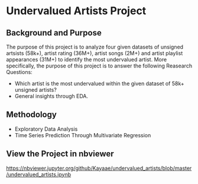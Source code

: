 # Undervalued Artists Project
## Background and Purpose
The purpose of this project is to analyze four given datasets of unsigned artsists (58k+), artist rating (36M+), artist songs (2M+) and artist playlist appearances (31M+) to identify the most undervalued artist. More specifically, the purpose of this project is to answer the following Reasearch Questions:

- Which artist is the most undervalued within the given dataset of 58k+ unsigned artists?
- General insights through EDA.

## Methodology

- Exploratory Data Analysis
- Time Series Prediction Through Multivariate Regression

## View the Project in nbviewer
https://nbviewer.jupyter.org/github/Kayaae/undervalued_artists/blob/master/undervalued_artists.ipynb

